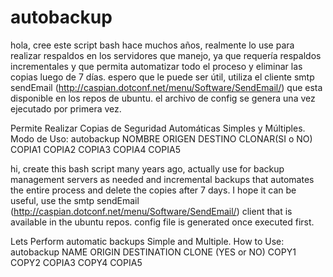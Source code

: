 autobackup
==========

hola, cree este script bash hace muchos años, realmente lo use para realizar respaldos en los servidores que manejo, ya que requería respaldos incrementales y que permita automatizar todo el proceso y eliminar las copias luego de 7 días. espero que le puede ser útil, utiliza el cliente smtp sendEmail (http://caspian.dotconf.net/menu/Software/SendEmail/) que esta disponible en los repos de ubuntu. el archivo de config se genera una vez ejecutado por primera vez.

Permite Realizar Copias de Seguridad Automáticas Simples y Múltiples.
Modo de Uso: autobackup NOMBRE ORIGEN DESTINO CLONAR(SI o NO) COPIA1 COPIA2 COPIA3 COPIA4 COPIA5


hi, create this bash script many years ago, actually use for backup management servers as needed and incremental backups that automates the entire process and delete the copies after 7 days. I hope it can be useful, use the smtp sendEmail (http://caspian.dotconf.net/menu/Software/SendEmail/) client that is available in the ubuntu repos. config file is generated once executed first.

Lets Perform automatic backups Simple and Multiple.
How to Use: autobackup NAME ORIGIN DESTINATION CLONE (YES or NO) COPY1 COPY2 COPIA3 COPY4 COPIA5
